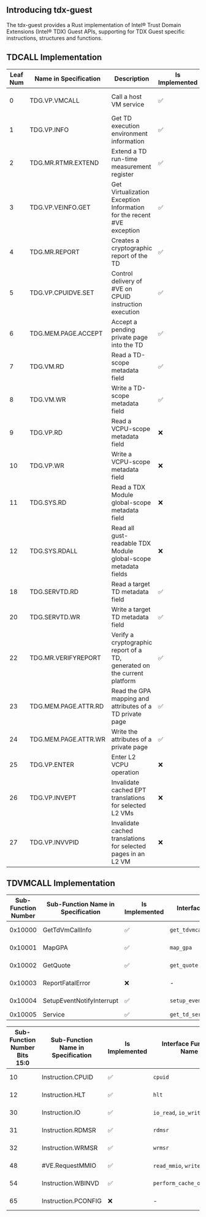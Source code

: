## Introducing tdx-guest

The tdx-guest provides a Rust implementation of Intel® Trust Domain Extensions (Intel® TDX) Guest APIs, supporting for TDX Guest specific instructions, structures and functions.

## TDCALL Implementation

| Leaf Num | Name in Specification | Description | Is Implemented | Interface Function Name | TDX version |
|------|--------------|-------------|----------------|-------------------------|------------|
| 0    | TDG.VP.VMCALL | Call a host VM service | ✅ | Please refer [TDVMCALL Implementment](#tdvmcall-implementation) | 1.0, 1.5 |
| 1    | TDG.VP.INFO | Get TD execution environment information | ✅ | `get_tdinfo` | 1.0, 1.5 |
| 2    | TDG.MR.RTMR.EXTEND | Extend a TD run-time measurement register | ✅ | `extend_rtmr` | 1.0, 1.5 |
| 3    | TDG.VP.VEINFO.GET | Get Virtualization Exception Information for the recent #VE exception | ✅ | `get_veinfo` | 1.0, 1.5 |
| 4    | TDG.MR.REPORT | Creates a cryptographic report of the TD | ✅ | `get_report` | 1.0, 1.5 |
| 5    | TDG.VP.CPUIDVE.SET | Control delivery of #VE on CPUID instruction execution | ✅ | `set_cpuidve` | 1.0, 1.5 |
| 6    | TDG.MEM.PAGE.ACCEPT | Accept a pending private page into the TD | ✅ | `accept_page` | 1.0, 1.5 |
| 7    | TDG.VM.RD | Read a TD-scope metadata field | ✅ | `read_td_metadata` | 1.0, 1.5 |
| 8    | TDG.VM.WR | Write a TD-scope metadata field | ✅ | `write_td_metadata` | 1.0, 1.5 |
| 9    | TDG.VP.RD | Read a VCPU-scope metadata field | ❌ | - | 1.5 |
| 10   | TDG.VP.WR | Write a VCPU-scope metadata field | ❌ | - | 1.5 |
| 11   | TDG.SYS.RD | Read a TDX Module global-scope metadata field | ❌ | - | 1.5 |
| 12   | TDG.SYS.RDALL | Read all gust-readable TDX Module global-scope metadata fields | ❌ | - | 1.5 |
| 18   | TDG.SERVTD.RD | Read a target TD metadata field | ✅ | `read_servetd` | 1.5 |
| 20   | TDG.SERVTD.WR | Write a target TD metadata field | ✅ | `write_servetd` | 1.5 |
| 22   | TDG.MR.VERIFYREPORT | Verify a cryptographic report of a TD, generated on the current platform | ✅ | `verify_report` | 1.5 |
| 23   | TDG.MEM.PAGE.ATTR.RD | Read the GPA mapping and attributes of a TD private page | ✅ | `read_page_attr` | 1.5 |
| 24   | TDG.MEM.PAGE.ATTR.WR | Write the attributes of a private page | ✅ | `write_page_attr` | 1.5 |
| 25   | TDG.VP.ENTER | Enter L2 VCPU operation | ❌ | - | 1.5 |
| 26   | TDG.VP.INVEPT | Invalidate cached EPT translations for selected L2 VMs | ❌ | - | 1.5 |
| 27   | TDG.VP.INVVPID | Invalidate cached translations for selected pages in an L2 VM | ❌ | - | 1.5 |

## TDVMCALL Implementation

| Sub-Function Number | Sub-Function Name in Specification | Is Implemented | Interface Function Name           | TDX version |
|---------------------|------------------------------------|----------------|-----------------------------------|-------------|
| 0x10000             | GetTdVmCallInfo                    | ✅             | `get_tdvmcall_info`               | 1.0, 1.5   |
| 0x10001             | MapGPA                             | ✅             | `map_gpa`                         | 1.0, 1.5   |
| 0x10002             | GetQuote                           | ✅             | `get_quote`                       | 1.0, 1.5   |
| 0x10003             | ReportFatalError                   | ❌             | -                                 | 1.0, 1.5   |
| 0x10004             | SetupEventNotifyInterrupt          | ✅             | `setup_event_notify_interrupt`    | 1.0, 1.5   |
| 0x10005             | Service                            | ✅             | `get_td_service`                  | 1.5        |


| Sub-Function Number Bits 15:0 | Sub-Function Name in Specification | Is Implemented | Interface Function Name            | TDX version |
|-------------------------------|------------------------------------|----------------|------------------------------------|-------------|
| 10                            | Instruction.CPUID                  | ✅             | `cpuid`                           | 1.0, 1.5    |
| 12                            | Instruction.HLT                    | ✅             | `hlt`                             | 1.0, 1.5    |
| 30                            | Instruction.IO                     | ✅             | `io_read`, `io_write`             | 1.0, 1.5    |
| 31                            | Instruction.RDMSR                  | ✅             | `rdmsr`                           | 1.0, 1.5    |
| 32                            | Instruction.WRMSR                  | ✅             | `wrmsr`                           | 1.0, 1.5    |
| 48                            | #VE.RequestMMIO                    | ✅             | `read_mmio`, `write_mmio`         | 1.0, 1.5    |
| 54                            | Instruction.WBINVD                 | ✅             | `perform_cache_operation`         | 1.0, 1.5    |
| 65                            | Instruction.PCONFIG                | ❌             | -                                 | 1.0, 1.5    |
